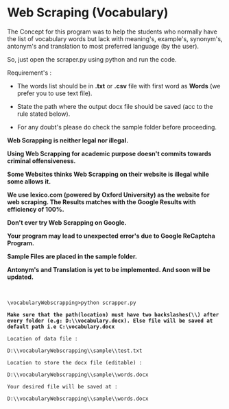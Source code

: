 # Web Scraping (Vocabulary)

The Concept for this program was to help the students who normally have the list of vocabulary words but lack with meaning's, example's, synonym's, antonym's and translation to most preferred language (by the user).

So, just open the scraper.py using python and run the code.

Requirement's :
    
- The words list should be in **.txt** or **.csv** file with first word as **Words** (we prefer you to use text file).

- State the path where the output docx file should be saved (acc to the rule stated below).

- For any doubt's please do check the sample folder before proceeding.

**Web Scrapping is neither legal nor illegal.**

**Using Web Scrapping for academic purpose doesn't commits towards criminal offensiveness.**

**Some Websites thinks Web Scrapping on their website is illegal while some allows it.**

**We use lexico.com (powered by Oxford University) as the website for web scraping. The Results matches with the Google Results with efficiency of 100%.**

**Don't ever try Web Scrapping on Google.**

**Your program may lead to unexpected error's due to Google ReCaptcha Program.**

**Sample Files are placed in the sample folder.**

**Antonym's and Translation is yet to be implemented. And soon will be updated.**

<br>

```\vocabularyWebscrapping>python scrapper.py```

**```Make sure that the path(location) must have two backslashes(\\) after every folder (e.g: D:\\vocabulary.docx). Else file will be saved at default path i.e C:\vocabulary.docx```**

```Location of data file :```

```D:\\vocabularyWebscrapping\\sample\\test.txt```

```Location to store the docx file (editable) :```

```D:\\vocabularyWebscrapping\\sample\\words.docx```

```Your desired file will be saved at : ```

```D:\\vocabularyWebscrapping\\sample\\words.docx```
